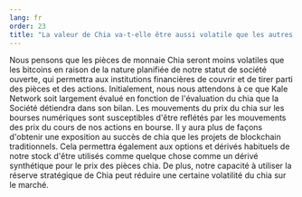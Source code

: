 ```yaml
---
lang: fr
order: 23
title: "La valeur de Chia va-t-elle être aussi volatile que les autres crypto-monnaies?"
---
```


Nous pensons que les pièces de monnaie Chia seront moins volatiles que les bitcoins en raison de la nature planifiée de notre statut de société ouverte, qui permettra aux institutions financières de couvrir et de tirer parti des pièces et des actions. Initialement, nous nous attendons à ce que Kale Network soit largement évalué en fonction de l'évaluation du chia que la Société détiendra dans son bilan. Les mouvements du prix du chia sur les bourses numériques sont susceptibles d'être reflétés par les mouvements des prix du cours de nos actions en bourse. Il y aura plus de façons d'obtenir une exposition au succès de chia que les projets de blockchain traditionnels. Cela permettra également aux options et dérivés habituels de notre stock d'être utilisés comme quelque chose comme un dérivé synthétique pour le prix des pièces chia. De plus, notre capacité à utiliser la réserve stratégique de Chia peut réduire une certaine volatilité du chia sur le marché.
